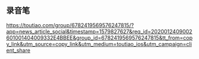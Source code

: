 ## 录音笔

https://toutiao.com/group/6782419569576247815/?app=news_article_social&timestamp=1579827627&req_id=2020012409002601001404009332E4BBEE&group_id=6782419569576247815&tt_from=copy_link&utm_source=copy_link&utm_medium=toutiao_ios&utm_campaign=client_share
